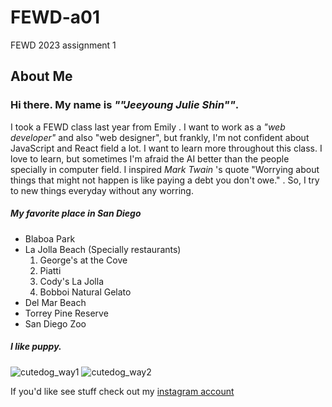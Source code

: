 # FEWD-a01
FEWD 2023 assignment 1

## About Me
### Hi there. My name is _""Jeeyoung Julie Shin""_. 
 I took a FEWD class last year from Emily . I want to work as a _"web developer"_ and also  "web designer", but frankly, I'm not confident about JavaScript and React field a lot. I want to learn more throughout this class. I love to learn, but sometimes I'm afraid the AI better than the people specially in computer field.  I inspired  _Mark Twain_ 's quote "Worrying about things that might not happen is like paying a debt you don't owe." . So, I try to  new things everyday without any worring.
##### My favorite place in San Diego
* Blaboa Park
* La Jolla Beach (Specially restaurants)
  1. George's at the Cove
  2. Piatti
  3. Cody's La Jolla
  4. Bobboi Natural Gelato
* Del Mar Beach
* Torrey Pine Reserve
* San Diego Zoo    
   
##### I like puppy.

![cutedog_way1](https://img1.daumcdn.net/thumb/R1280x0/?scode=mtistory2&fname=https%3A%2F%2Ft1.daumcdn.net%2Fcfile%2Ftistory%2F99AEE6425AD486B004)
![cutedog_way2](https://user-images.githubusercontent.com/60712439/217628424-7c8ef6d3-9eca-4f42-9b02-8b5b4a99c122.png)

If you'd like see stuff check out my [instagram account](https://www.instagram.com/j_julie_s/)
